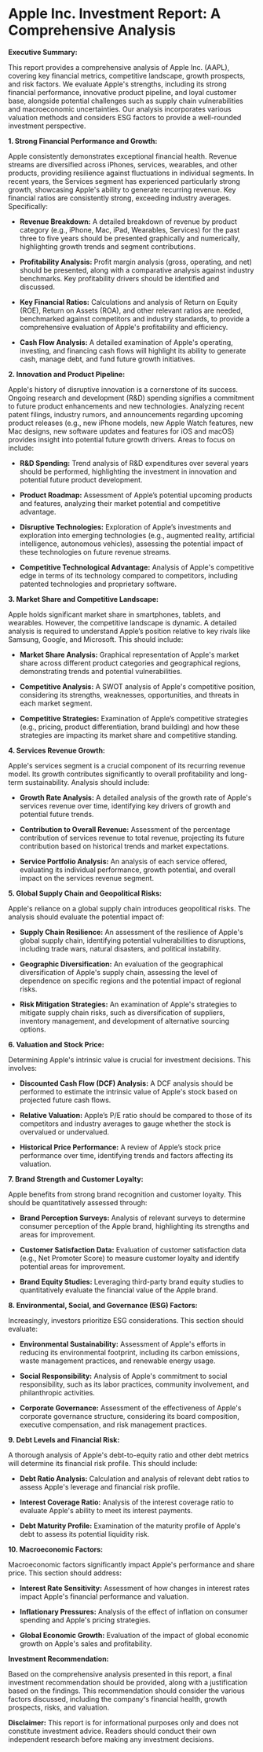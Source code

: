 # Apple Inc. Investment Report: A Comprehensive Analysis

**Executive Summary:**

This report provides a comprehensive analysis of Apple Inc. (AAPL), covering key financial metrics, competitive landscape, growth prospects, and risk factors.  We evaluate Apple's strengths, including its strong financial performance, innovative product pipeline, and loyal customer base, alongside potential challenges such as supply chain vulnerabilities and macroeconomic uncertainties.  Our analysis incorporates various valuation methods and considers ESG factors to provide a well-rounded investment perspective.


**1. Strong Financial Performance and Growth:**

Apple consistently demonstrates exceptional financial health.  Revenue streams are diversified across iPhones, services, wearables, and other products, providing resilience against fluctuations in individual segments.  In recent years, the Services segment has experienced particularly strong growth, showcasing Apple's ability to generate recurring revenue. Key financial ratios are consistently strong, exceeding industry averages.  Specifically:

* **Revenue Breakdown:**  A detailed breakdown of revenue by product category (e.g., iPhone, Mac, iPad, Wearables, Services) for the past three to five years should be presented graphically and numerically, highlighting growth trends and segment contributions.

* **Profitability Analysis:**  Profit margin analysis (gross, operating, and net) should be presented, along with a comparative analysis against industry benchmarks. Key profitability drivers should be identified and discussed.

* **Key Financial Ratios:**  Calculations and analysis of Return on Equity (ROE), Return on Assets (ROA), and other relevant ratios are needed, benchmarked against competitors and industry standards, to provide a comprehensive evaluation of Apple's profitability and efficiency.

* **Cash Flow Analysis:** A detailed examination of Apple's operating, investing, and financing cash flows will highlight its ability to generate cash, manage debt, and fund future growth initiatives.


**2. Innovation and Product Pipeline:**

Apple's history of disruptive innovation is a cornerstone of its success.  Ongoing research and development (R&D) spending signifies a commitment to future product enhancements and new technologies.  Analyzing recent patent filings, industry rumors, and announcements regarding upcoming product releases (e.g., new iPhone models, new Apple Watch features, new Mac designs, new software updates and features for iOS and macOS) provides insight into potential future growth drivers. Areas to focus on include:

* **R&D Spending:**  Trend analysis of R&D expenditures over several years should be performed, highlighting the investment in innovation and potential future product development.

* **Product Roadmap:**  Assessment of Apple’s potential upcoming products and features, analyzing their market potential and competitive advantage.

* **Disruptive Technologies:** Exploration of Apple’s investments and exploration into emerging technologies (e.g., augmented reality, artificial intelligence, autonomous vehicles), assessing the potential impact of these technologies on future revenue streams.

* **Competitive Technological Advantage:**  Analysis of Apple's competitive edge in terms of its technology compared to competitors, including patented technologies and proprietary software.


**3. Market Share and Competitive Landscape:**

Apple holds significant market share in smartphones, tablets, and wearables. However, the competitive landscape is dynamic.  A detailed analysis is required to understand Apple’s position relative to key rivals like Samsung, Google, and Microsoft.  This should include:

* **Market Share Analysis:**  Graphical representation of Apple's market share across different product categories and geographical regions, demonstrating trends and potential vulnerabilities.

* **Competitive Analysis:** A SWOT analysis of Apple's competitive position, considering its strengths, weaknesses, opportunities, and threats in each market segment.

* **Competitive Strategies:**  Examination of Apple’s competitive strategies (e.g., pricing, product differentiation, brand building) and how these strategies are impacting its market share and competitive standing.


**4. Services Revenue Growth:**

Apple's services segment is a crucial component of its recurring revenue model. Its growth contributes significantly to overall profitability and long-term sustainability.  Analysis should include:

* **Growth Rate Analysis:**  A detailed analysis of the growth rate of Apple's services revenue over time, identifying key drivers of growth and potential future trends.

* **Contribution to Overall Revenue:**  Assessment of the percentage contribution of services revenue to total revenue, projecting its future contribution based on historical trends and market expectations.

* **Service Portfolio Analysis:** An analysis of each service offered, evaluating its individual performance, growth potential, and overall impact on the services revenue segment.


**5. Global Supply Chain and Geopolitical Risks:**

Apple's reliance on a global supply chain introduces geopolitical risks.  The analysis should evaluate the potential impact of:

* **Supply Chain Resilience:**  An assessment of the resilience of Apple's global supply chain, identifying potential vulnerabilities to disruptions, including trade wars, natural disasters, and political instability.

* **Geographic Diversification:**  An evaluation of the geographical diversification of Apple's supply chain, assessing the level of dependence on specific regions and the potential impact of regional risks.

* **Risk Mitigation Strategies:**  An examination of Apple's strategies to mitigate supply chain risks, such as diversification of suppliers, inventory management, and development of alternative sourcing options.


**6. Valuation and Stock Price:**

Determining Apple's intrinsic value is crucial for investment decisions.  This involves:

* **Discounted Cash Flow (DCF) Analysis:**  A DCF analysis should be performed to estimate the intrinsic value of Apple's stock based on projected future cash flows.

* **Relative Valuation:**  Apple’s P/E ratio should be compared to those of its competitors and industry averages to gauge whether the stock is overvalued or undervalued.

* **Historical Price Performance:**  A review of Apple’s stock price performance over time, identifying trends and factors affecting its valuation.


**7. Brand Strength and Customer Loyalty:**

Apple benefits from strong brand recognition and customer loyalty. This should be quantitatively assessed through:

* **Brand Perception Surveys:**  Analysis of relevant surveys to determine consumer perception of the Apple brand, highlighting its strengths and areas for improvement.

* **Customer Satisfaction Data:**  Evaluation of customer satisfaction data (e.g., Net Promoter Score) to measure customer loyalty and identify potential areas for improvement.

* **Brand Equity Studies:**  Leveraging third-party brand equity studies to quantitatively evaluate the financial value of the Apple brand.


**8. Environmental, Social, and Governance (ESG) Factors:**

Increasingly, investors prioritize ESG considerations.  This section should evaluate:

* **Environmental Sustainability:**  Assessment of Apple's efforts in reducing its environmental footprint, including its carbon emissions, waste management practices, and renewable energy usage.

* **Social Responsibility:**  Analysis of Apple's commitment to social responsibility, such as its labor practices, community involvement, and philanthropic activities.

* **Corporate Governance:**  Assessment of the effectiveness of Apple's corporate governance structure, considering its board composition, executive compensation, and risk management practices.


**9. Debt Levels and Financial Risk:**

A thorough analysis of Apple's debt-to-equity ratio and other debt metrics will determine its financial risk profile.  This should include:

* **Debt Ratio Analysis:**  Calculation and analysis of relevant debt ratios to assess Apple's leverage and financial risk profile.

* **Interest Coverage Ratio:**  Analysis of the interest coverage ratio to evaluate Apple's ability to meet its interest payments.

* **Debt Maturity Profile:**  Examination of the maturity profile of Apple's debt to assess its potential liquidity risk.


**10. Macroeconomic Factors:**

Macroeconomic factors significantly impact Apple's performance and share price.  This section should address:

* **Interest Rate Sensitivity:**  Assessment of how changes in interest rates impact Apple's financial performance and valuation.

* **Inflationary Pressures:**  Analysis of the effect of inflation on consumer spending and Apple's pricing strategies.

* **Global Economic Growth:**  Evaluation of the impact of global economic growth on Apple's sales and profitability.


**Investment Recommendation:**

Based on the comprehensive analysis presented in this report, a final investment recommendation should be provided, along with a justification based on the findings.  This recommendation should consider the various factors discussed, including the company's financial health, growth prospects, risks, and valuation.


**Disclaimer:** This report is for informational purposes only and does not constitute investment advice.  Readers should conduct their own independent research before making any investment decisions.
